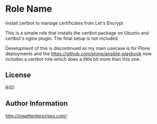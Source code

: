 Role Name
=========

Install certbot to manage certificates from Let's Encrypt

This is a simple role that installs the certbot package on Ubuntu and certbot's nginx plugin.
The final setup is not included.

Development of this is discontinued as my main usecase is for Plone deployments and the https://github.com/plone/ansible-playbook
now includes a certbot role which does a little bit more than this one.

License
-------

BSD

Author Information
------------------

http://jowettenterprises.com/
